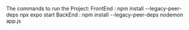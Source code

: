 The commands to run the Project:
FrontEnd :
  npm install --legacy-peer-deps
  npx expo start
BackEnd :
  npm install --legacy-peer-deps
  nodemon app.js
  

